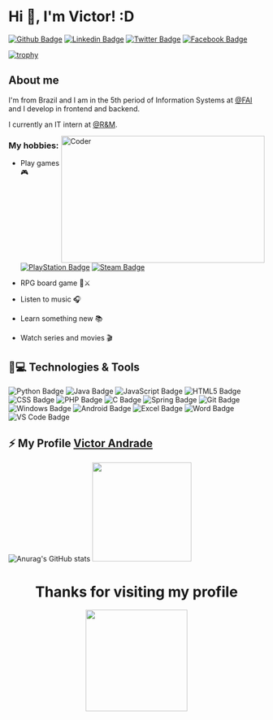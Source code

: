# Hi 🖖, I'm Victor! :D
[![Github Badge](https://img.shields.io/badge/GitHub-100000?style=for-the-badge&logo=github&logoColor=white&link=https://github.com/Victor-M-Andrade)](https://github.com/Victor-M-Andrade)
[![Linkedin Badge](https://img.shields.io/badge/LinkedIn-0077B5?style=for-the-badge&logo=linkedin&logoColor=white&link=https://www.linkedin.com/in/victor-andrade-648474179/)](https://www.linkedin.com/in/victor-andrade-648474179/)
[![Twitter Badge](https://img.shields.io/badge/Twitter-1DA1F2?style=for-the-badge&logo=twitter&logoColor=white&link=https://twitter.com/zadbur)](https://twitter.com/zadbur)
[![Facebook Badge](https://img.shields.io/badge/Facebook-1877F2?style=for-the-badge&logo=facebook&logoColor=white&link=https://www.facebook.com/victormeneses.deandrade)](https://www.facebook.com/victormeneses.deandrade)

[![trophy](https://github-profile-trophy.vercel.app/?username=ryo-ma&theme=onedark)](https://github.com/ryo-ma/github-profile-trophy)



## About me
I'm from Brazil and I am in the 5th period of Information Systems at [@FAI](https://www.fai-mg.br/portal/) and I develop in frontend and backend.

I currently an IT intern at [@R&M](https://www.rdm.com/).

<img align="right" src="https://github.com/raghavk16/raghavk16/blob/master/coderman.gif" alt="Coder" width="400" height="250" />

### My hobbies:
- Play games 🎮 

  [![PlayStation Badge](https://img.shields.io/badge/PlayStation-003791?style=for-the-badge&logo=playstation&logoColor=white&link=https://my.playstation.com/profile/victorkbcao)](https://my.playstation.com/profile/victorkbcao)
[![Steam Badge](https://img.shields.io/badge/Steam-000000?style=for-the-badge&logo=steam&logoColor=white&link=https://steamcommunity.com/id/Z4Dbur)](https://steamcommunity.com/id/Z4Dbur)
- RPG board game 🎲⚔
- Listen to music 🎧  
- Learn something new 📚
- Watch series and movies 🎬


## 🚀💻 Technologies & Tools

![Python Badge](https://img.shields.io/badge/Python-3776AB?style=for-the-badge&logo=python&logoColor=white)
![Java Badge](https://img.shields.io/badge/Java-ED8B00?style=for-the-badge&logo=java&logoColor=white)
![JavaScript Badge](https://img.shields.io/badge/JavaScript-F7DF1E?style=for-the-badge&logo=javascript&logoColor=black)
![HTML5 Badge](https://img.shields.io/badge/HTML5-E34F26?style=for-the-badge&logo=html5&logoColor=white)
![CSS Badge](https://img.shields.io/badge/CSS-239120?&style=for-the-badge&logo=css3&logoColor=white)
![PHP Badge](https://img.shields.io/badge/PHP-777BB4?style=for-the-badge&logo=php&logoColor=white)
![C Badge](https://img.shields.io/badge/C-00599C?style=for-the-badge&logo=c&logoColor=white)
![Spring Badge](https://img.shields.io/badge/Spring-6DB33F?style=for-the-badge&logo=spring&logoColor=white)
![Git Badge](https://img.shields.io/badge/Git-F05032?style=for-the-badge&logo=git&logoColor=white)
![Windows Badge](https://img.shields.io/badge/Windows-0078D6?style=for-the-badge&logo=windows&logoColor=white)
![Android Badge](https://img.shields.io/badge/Android-3DDC84?style=for-the-badge&logo=android&logoColor=white)
![Excel Badge](https://img.shields.io/badge/Microsoft_Excel-217346?style=for-the-badge&logo=microsoft-excel&logoColor=white)
![Word Badge](https://img.shields.io/badge/Microsoft_Word-2B579A?style=for-the-badge&logo=microsoft-word&logoColor=white)
![VS Code Badge](https://img.shields.io/badge/Visual_Studio_Code-0078D4?style=for-the-badge&logo=visual%20studio%20code&logoColor=white)


## ⚡ My Profile [Victor Andrade](https://victor-m-andrade.github.io/)


![Anurag's GitHub stats](https://github-readme-stats.vercel.app/api?username=Victor-M-Andrade&show_icons=true&theme=highcontrast)
<img align="auto" src="https://github-readme-stats.vercel.app/api/top-langs/?username=Victor-M-Andrade&hide=c%23,powershell,&title_color=dae415&text_color=e7e7e7&icon_color=2bbc8a&bg_color=000000&langs_count=8&layout=large" height="195"/>


<h1 text align = 'center'>Thanks for visiting my profile</h1>
<p align="center">
  <img src="https://user-images.githubusercontent.com/5713670/87202985-820dcb80-c2b6-11ea-9f56-7ec461c497c3.gif" width='200' />
</p>


<!--
**Victor-M-Andrade/Victor-M-Andrade** is a ✨ _special_ ✨ repository because its `README.md` (this file) appears on your GitHub profile.
